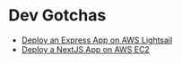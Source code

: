 # Dev Gotchas

- [Deploy an Express App on AWS Lightsail](deploy-an-express-app-on-aws-lightsail)
- [Deploy a NextJS App on AWS EC2](deploy-a-next-js-app-on-aws-ec2)